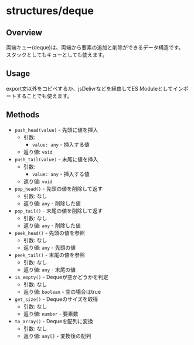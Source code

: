 # structures/deque

## Overview

両端キュー(deque)は、両端から要素の追加と削除ができるデータ構造です。  
スタックとしてもキューとしても使えます。

## Usage

export文以外をコピペするか、jsDelivrなどを経由してES Moduleとしてインポートすることでも使えます。

## Methods

- `push_head(value)` - 先頭に値を挿入
    - 引数:
        - `value: any` - 挿入する値
    - 返り値: `void`
- `push_tail(value)` - 末尾に値を挿入
    - 引数:
        - `value: any` - 挿入する値
    - 返り値: `void`
- `pop_head()` - 先頭の値を削除して返す
    - 引数: なし
    - 返り値: `any` - 削除した値
- `pop_tail()` - 末尾の値を削除して返す
    - 引数: なし
    - 返り値: `any` - 削除した値
- `peek_head()` - 先頭の値を参照
    - 引数: なし
    - 返り値: `any` - 先頭の値
- `peek_tail()` - 末尾の値を参照
    - 引数: なし
    - 返り値: `any` - 末尾の値
- `is_empty()` - Dequeが空かどうかを判定
    - 引数: なし
    - 返り値: `boolean` - 空の場合はtrue
- `get_size()` - Dequeのサイズを取得
    - 引数: なし
    - 返り値: `number` - 要素数
- `to_array()` - Dequeを配列に変換
    - 引数: なし
    - 返り値: `any[]` - 変換後の配列
